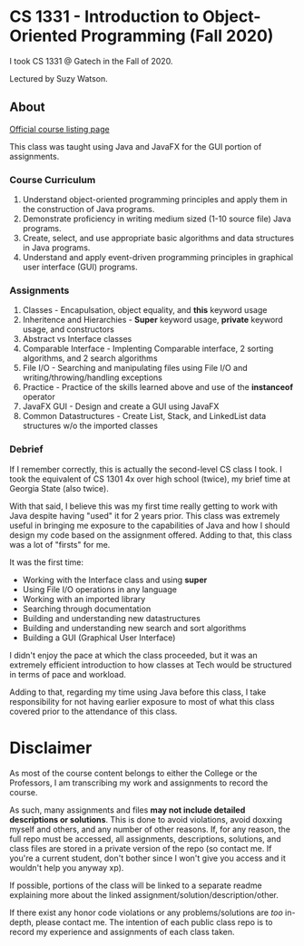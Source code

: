 # CS 1331 - Introduction to Object-Oriented Programming (Fall 2020)
I took CS 1331 @ Gatech in the Fall of 2020.

Lectured by Suzy Watson.

## About
[Official course listing page](https://oscar.gatech.edu/bprod/bwckctlg.p_disp_course_detail?cat_term_in=201302&subj_code_in=CS&crse_numb_in=1331)

This class was taught using Java and JavaFX for the GUI portion of assignments.

### Course Curriculum
1. Understand object-oriented programming principles and apply them in the construction of Java programs.
2. Demonstrate proficiency in writing medium sized (1-10 source file) Java programs.
3. Create, select, and use appropriate basic algorithms and data structures in Java programs.
4. Understand and apply event-driven programming principles in graphical user interface (GUI) programs.

### Assignments
1. Classes - Encapulsation, object equality, and **this** keyword usage
2. Inheritence and Hierarchies - **Super** keyword usage, **private** keyword usage, and constructors
3. Abstract vs Interface classes
4. Comparable Interface - Implenting Comparable interface, 2 sorting algorithms, and 2 search algorithms
5. File I/O - Searching and manipulating files using File I/O and writing/throwing/handling exceptions
6. Practice - Practice of the skills learned above and use of the **instanceof** operator
7. JavaFX GUI - Design and create a GUI using JavaFX
8. Common Datastructures - Create List, Stack, and LinkedList data structures w/o the imported classes

### Debrief
If I remember correctly, this is actually the second-level CS class I took. I took the equivalent of CS 1301 4x over high school (twice), my brief time at Georgia State (also twice).

With that said, I believe this was my first time really getting to work with Java despite having "used" it for 2 years prior. 
This class was extremely useful in bringing me exposure to the capabilities of Java and how I should design my code based on the assignment offered. 
Adding to that, this class was a lot of "firsts" for me.

It was the first time:
- Working with the Interface class and using **super**
- Using File I/O operations in any language
- Working with an imported library
- Searching through documentation
- Building and understanding new datastructures
- Building and understanding new search and sort algorithms
- Building a GUI (Graphical User Interface)

I didn't enjoy the pace at which the class proceeded, but it was an extremely efficient introduction to how classes at Tech would be structured in terms of pace and workload.

Adding to that, regarding my time using Java before this class, I take responsibility for not having earlier exposure to most of what this class covered prior to the attendance of this class.

# Disclaimer
As most of the course content belongs to either the College or the Professors, I am transcribing my work and assignments to record the course.

As such, many assignments and files **may not include detailed descriptions or solutions**. This is done to avoid violations, avoid doxxing myself and others, and any number of other reasons. If, for any reason, the full repo must be accessed, all assignments, descriptions, solutions, and class files are stored in a private version of the repo (so contact me. If you're a current student, don't bother since I won't give you access and it wouldn't help you anyway xp).

If possible, portions of the class will be linked to a separate readme explaining more about the linked assignment/solution/description/other.

If there exist any honor code violations or any problems/solutions are *too* in-depth, please contact me. The intention of each public class repo is to record my experience and assignments of each class taken.
